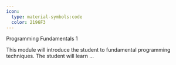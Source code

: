 ```yaml
---
icon:
  type: material-symbols:code
  color: 2196F3
---
```


Programming Fundamentals 1

This module will introduce the student to fundamental programming techniques. The student will learn ... 
